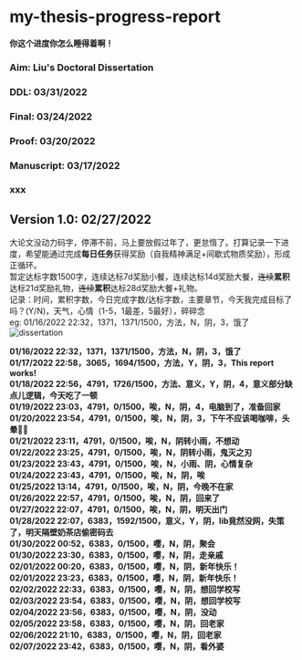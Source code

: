 # my-thesis-progress-report
**你这个进度你怎么睡得着啊！**

### Aim: Liu's Doctoral Dissertation

### DDL: 03/31/2022

### Final: 03/24/2022
### Proof: 03/20/2022
### Manuscript: 03/17/2022
### xxx
## Version 1.0: 02/27/2022

大论文没动力码字，停滞不前，马上要放假过年了，更怠惰了。打算记录一下进度，希望能通过完成**每日任务**获得奖励（自我精神满足+间歇式物质奖励），形成正循环。
<br>
暂定达标字数1500字，连续达标7d奖励小餐，连续达标14d奖励大餐，~~连续~~**累积**达标21d奖励礼物，~~连续~~**累积**达标28d奖励大餐+礼物。
<br>
记录：时间，累积字数，今日完成字数/达标字数，主要章节，今天我完成目标了吗？(Y/N)，天气，心情（1-5，1最差，5最好），碎碎念
<br>
eg: 01/16/2022 22:32，1371，1371/1500，方法，N，阴，3，饿了
<br>
![dissertation](https://user-images.githubusercontent.com/33391827/149664398-560eae10-257b-4af6-85a9-125d49d5a958.jpg)

**01/16/2022 22:32，1371，1371/1500，方法，N，阴，3，饿了**<br>
**01/17/2022 22:58，3065，1694/1500，方法，Y，阴，3，This report works!**<br>
**01/18/2022 22:56，4791，1726/1500，方法、意义，Y，阴，4，意义部分缺点儿逻辑，今天吃了一顿**<br>
**01/19/2022 23:03，4791，0/1500，唉，N，阴，4，电脑到了，准备回家**<br>
**01/20/2022 23:54，4791，0/1500，唉，N，阴，3，下午不应该喝咖啡，头晕😵‍💫**<br>
**01/21/2022 23:11，4791，0/1500，唉，N，阴转小雨，不想动**<br>
**01/22/2022 23:25，4791，0/1500，唉，N，阴转小雨，鬼灭之刃**<br>
**01/23/2022 23:43，4791，0/1500，唉，N，小雨、阴，心情复杂**<br>
**01/24/2022 23:43，4791，0/1500，唉，N，阴，唉**<br>
**01/25/2022 13:14，4791，0/1500，唉，N，阴，今晚不在家**<br>
**01/26/2022 22:57，4791，0/1500，唉，N，阴，回来了**<br>
**01/27/2022 22:07，4791，0/1500，唉，N，阴，明天出门**<br>
**01/28/2022 22:07，6383，1592/1500，意义，Y，阴，lib竟然没网，失策了，明天隔壁奶茶店偷密码去**<br>
**01/30/2022 00:52，6383，0/1500，嘤，N，阴，聚会**<br>
**01/30/2022 23:30，6383，0/1500，嘤，N，阴，走亲戚**<br>
**02/01/2022 00:20，6383，0/1500，嘤，N，阴，新年快乐！**<br>
**02/01/2022 23:23，6383，0/1500，嘤，N，阴，新年快乐！**<br>
**02/02/2022 22:33，6383，0/1500，嘤，N，阴，想回学校写**<br>
**02/03/2022 23:54，6383，0/1500，嘤，N，阴，想回学校写**<br>
**02/04/2022 23:56，6383，0/1500，嘤，N，阴，没动**<br>
**02/05/2022 23:58，6383，0/1500，嘤，N，阴，回老家**<br>
**02/06/2022 21:10，6383，0/1500，嘤，N，阴，回老家**<br>
**02/07/2022 23:42，6383，0/1500，嘤，N，阴，看外婆**<br>


